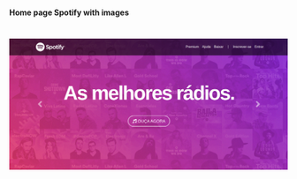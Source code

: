 #### Home page Spotify with images


<h1 align="center" >
  <img alt="home" title="home" src="./assets/home4.png" />
</h1>